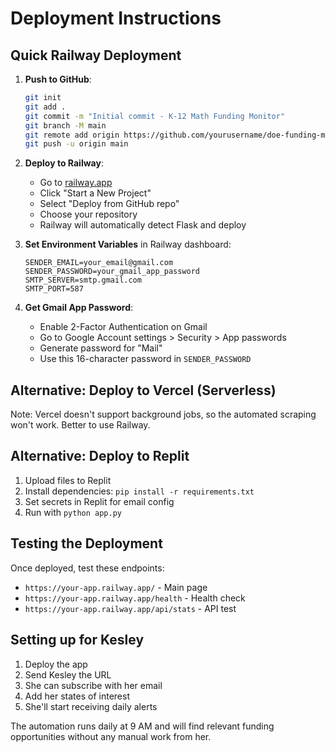 # Deployment Instructions

## Quick Railway Deployment

1. **Push to GitHub**:
   ```bash
   git init
   git add .
   git commit -m "Initial commit - K-12 Math Funding Monitor"
   git branch -M main
   git remote add origin https://github.com/yourusername/doe-funding-monitor.git
   git push -u origin main
   ```

2. **Deploy to Railway**:
   - Go to [railway.app](https://railway.app)
   - Click "Start a New Project"
   - Select "Deploy from GitHub repo"
   - Choose your repository
   - Railway will automatically detect Flask and deploy

3. **Set Environment Variables** in Railway dashboard:
   ```
   SENDER_EMAIL=your_email@gmail.com
   SENDER_PASSWORD=your_gmail_app_password
   SMTP_SERVER=smtp.gmail.com
   SMTP_PORT=587
   ```

4. **Get Gmail App Password**:
   - Enable 2-Factor Authentication on Gmail
   - Go to Google Account settings > Security > App passwords
   - Generate password for "Mail"
   - Use this 16-character password in `SENDER_PASSWORD`

## Alternative: Deploy to Vercel (Serverless)

Note: Vercel doesn't support background jobs, so the automated scraping won't work. Better to use Railway.

## Alternative: Deploy to Replit

1. Upload files to Replit
2. Install dependencies: `pip install -r requirements.txt`
3. Set secrets in Replit for email config
4. Run with `python app.py`

## Testing the Deployment

Once deployed, test these endpoints:
- `https://your-app.railway.app/` - Main page
- `https://your-app.railway.app/health` - Health check
- `https://your-app.railway.app/api/stats` - API test

## Setting up for Kesley

1. Deploy the app
2. Send Kesley the URL
3. She can subscribe with her email
4. Add her states of interest
5. She'll start receiving daily alerts

The automation runs daily at 9 AM and will find relevant funding opportunities without any manual work from her.